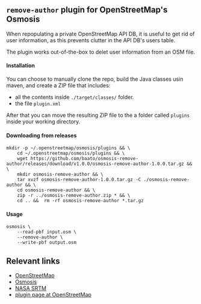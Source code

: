 ## `remove-author` plugin for OpenStreetMap's Osmosis 

When repopulating a private OpenStreetMap API DB, it is useful to get rid of user information, as this prevents clutter in the API DB's users table.

The plugin works out-of-the-box to delet user information from an OSM file. 

#### Installation

You can choose to manually clone the repo, build the Java classes usin maven, and create a ZIP file that includes:
 
 - all the contents inside `./target/classes/` folder.
 - the file `plugin.xml`

After that you can move the resulting ZIP file to the a folder called `plugins` inside your working directory.

#### Downloading from releases 

```
mkdir -p ~/.openstreetmap/osmosis/plugins && \
    cd ~/.openstreetmap/osmosis/plugins && \
    wget https://github.com/baato/osmosis-remove-author/releases/download/v1.0.0/osmosis-remove-author-1.0.0.tar.gz && \
    mkdir osmosis-remove-author && \
    tar xvzf osmosis-remove-author-1.0.0.tar.gz -C ./osmosis-remove-author && \
    cd osmosis-remove-author && \
    zip -r ../osmosis-remove-author.zip * && \
    cd .. &&  rm -rf osmosis-remove-author *.tar.gz 

```



#### Usage

```
osmosis \
    --read-pbf input.osm \
    --remove-author \
    --write-pbf output.osm
```


## Relevant links 
* [OpenStreetMap](http://www.openstreetmap.org/)
* [Osmosis](http://wiki.openstreetmap.org/wiki/Osmosis)
* [NASA SRTM](http://www2.jpl.nasa.gov/srtm/)
* [plugin page at OpenStreetMap](http://wiki.openstreetmap.org/wiki/Srtm_to_Nodes)

